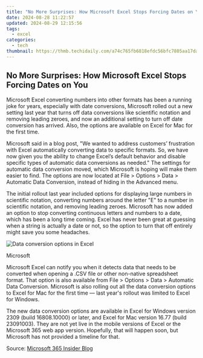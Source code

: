 ```yaml
---
title: "No More Surprises: How Microsoft Excel Stops Forcing Dates on You"
date: 2024-08-28 11:22:57
updated: 2024-08-29 12:15:56
tags:
  - excel
categories:
  - tech
thumbnail: https://thmb.techidaily.com/a74c765fb6818efdc56bfc7805aa17daf214ba70cf5906bbca11c158a428c514.jpg
---
```


## No More Surprises: How Microsoft Excel Stops Forcing Dates on You

Microsoft Excel converting numbers into other formats has been a running joke for years, especially with date conversions, Microsoft rolled out a new setting last year that turns off data conversions like scientific notation and removing leading zeroes, and now an additional setting to turn off date conversion has arrived. Also, the options are available on Excel for Mac for the first time.

 Microsoft said in a blog post, "We wanted to address customers’ frustration with Excel automatically converting data to specific formats. So, we have now given you the ability to change Excel’s default behavior and disable specific types of automatic data conversions as needed." The settings for automatic data conversion moved, which Microsoft is hoping will make them easier to find. The options are now located at File > Options > Data > Automatic Data Conversion, instead of hiding in the Advanced menu.

 The initial rollout last year included options for displaying large numbers in scientific notation, converting numbers around the letter "E" to a number in scientific notation, and removing leading zeroes. Microsoft has now added an option to stop converting continuous letters and numbers to a date, which has been a long time coming. Excel has never been great at guessing when a string is actually a date or not, so the option to turn that off entirely might save you some headaches.

![Data conversion options in Excel](https://static1.howtogeekimages.com/wordpress/wp-content/uploads/2023/10/xl-conversion-win-and-mac_2-1024x815.png) 

Microsoft

 Microsoft Excel can notify you when it detects data that needs to be converted when opening a .CSV file or other non-native spreadsheet format. That option is also available from File > Options > Data > Automatic Data Conversion. Microsoft is also rolling out all the data conversion options to Excel for Mac for the first time — last year's rollout was limited to Excel for Windows.

 The new data conversion options are available in Excel for Windows version 2309 (build 16808.10000) or later, and Excel for Mac version 16.77 (build 23091003). They are not yet live in the mobile versions of Excel or the Microsoft 365 web app version. Hopefully, that will happen soon, but Microsoft has not provided a timeline for that.

 Source: [Microsoft 365 Insider Blog](https://insider.microsoft365.com/en-us/blog/control-data-conversions-in-excel-for-windows-and-mac)

<ins class="adsbygoogle"
     style="display:block"
     data-ad-format="autorelaxed"
     data-ad-client="ca-pub-7571918770474297"
     data-ad-slot="1223367746"></ins>



<ins class="adsbygoogle"
     style="display:block"
     data-ad-client="ca-pub-7571918770474297"
     data-ad-slot="8358498916"
     data-ad-format="auto"
     data-full-width-responsive="true"></ins>
